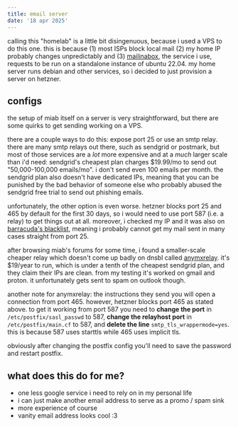 ```yaml
---
title: email server
date: '18 apr 2025'
---
```


calling this "homelab" is a little bit disingenuous, because i used a VPS to do this one. 
this is because (1) most ISPs block local mail (2) my home IP probably changes unpredictably and
(3) [mailinabox](https://mailinabox.email/), the service i use, requests to be run on a standalone instance of ubuntu 22.04. 
my home server runs debian and other services, so i decided to just provision a server on hetzner.

## configs
the setup of miab itself on a server is very straightforward, but there are some quirks to get sending working on a VPS.

there are a couple ways to do this: expose port 25 or use an smtp relay. there are many smtp relays out there, such as sendgrid or postmark, but most of those services are a *lot* more expensive and at a *much* larger scale than i'd need: sendgrid's cheapest plan charges $19.99/mo to send out "50,000-100,000 emails/mo". i don't send even 100 emails per month. the sendgrid plan also doesn't have dedicated IPs, meaning that you can be punished by the bad behavior of someone else who probably abused the sendgrid free trial to send out phishing emails.

unfortunately, the other option is even worse. hetzner blocks port 25 and 465 by default for the first 30 days, so i would need to use port 587 (i.e. a relay) to get things out at all. moreover, i checked my IP and it was also on [barracuda's blacklist](https://dnsbl.info), meaning i probably cannot get my mail sent in many cases straight from port 25.

after browsing miab's forums for some time, i found a smaller-scale cheaper relay which doesn't come up badly on dnsbl called [anymxrelay](https://anydomain.net/anymxrelay/). it's $19/year to run, which is under a tenth of the cheapest sendgrid plan, and they claim their IPs are clean. from my testing it's worked on gmail and proton. it unfortunately gets sent to spam on outlook though.

another note for anymxrelay: the instructions they send you will open a connection from port 465. however, hetzner blocks port 465 as stated above. to get it working from port 587 you need to **change the port** in `/etc/postfix/sasl_passwd` to 587, **change the relayhost port** in `/etc/postfix/main.cf` to 587, and **delete the line** `smtp_tls_wrappermode=yes`. this is because 587 uses starttls while 465 uses implicit tls. 

obviously after changing the postfix config you'll need to save the password and restart postfix.

## what does this do for me?
- one less google service i need to rely on in my personal life
- i can just make another email address to serve as a promo / spam sink
- more experience of course
- vanity email address looks cool :3